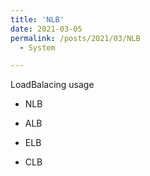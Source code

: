 ```yaml
---
title: 'NLB'
date: 2021-03-05
permalink: /posts/2021/03/NLB
  - System

---
```

LoadBalacing usage 


- NLB 

- ALB 

- ELB 

- CLB 
